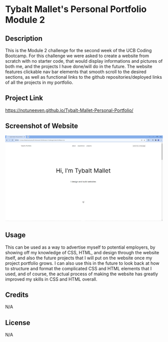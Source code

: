 # Tybalt Mallet's Personal Portfolio Module 2

## Description
This is the Module 2 challenge for the second week of the UCB Coding Bootcamp. For this challenge we were asked to create a website from scratch with no starter code, that would display informations and pictures of both me, and the projects I have done/will do in the future. The website features clickable nav bar elements that smooth scroll to the desired sections, as well as functional links to the github repositories/deployed links of all the projects in my portfolio. 

## Project Link

https://notuneeven.github.io/Tybalt-Mallet-Personal-Portfolio/

## Screenshot of Website

![Alt text](./Assets/images/fullsizeSS.PNG)

## Usage 

This can be used as a way to advertise myself to potential employers, by showing off my knowledge of CSS, HTML, and design through the website itself, and also the future projects that I will put on the website once my project portfolio grows. I can also use this in the future to look back at how to structure and format the complicated CSS and HTML elements that I used, and of course, the actual process of making the website has greatly improved my skills in CSS and HTML overall.

## Credits 

N/A

## License 

N/A